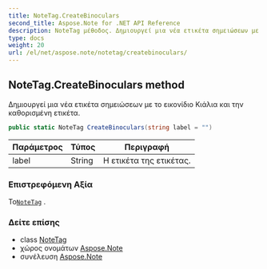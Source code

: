 ```yaml
---
title: NoteTag.CreateBinoculars
second_title: Aspose.Note for .NET API Reference
description: NoteTag μέθοδος. Δημιουργεί μια νέα ετικέτα σημειώσεων με το εικονίδιο Κιάλια και την καθορισμένη ετικέτα.
type: docs
weight: 20
url: /el/net/aspose.note/notetag/createbinoculars/
---
```

## NoteTag.CreateBinoculars method

Δημιουργεί μια νέα ετικέτα σημειώσεων με το εικονίδιο Κιάλια και την καθορισμένη ετικέτα.

```csharp
public static NoteTag CreateBinoculars(string label = "")
```

| Παράμετρος | Τύπος | Περιγραφή |
| --- | --- | --- |
| label | String | Η ετικέτα της ετικέτας. |

### Επιστρεφόμενη Αξία

Το[`NoteTag`](../) .

### Δείτε επίσης

* class [NoteTag](../)
* χώρος ονομάτων [Aspose.Note](../../notetag/)
* συνέλευση [Aspose.Note](../../../)


